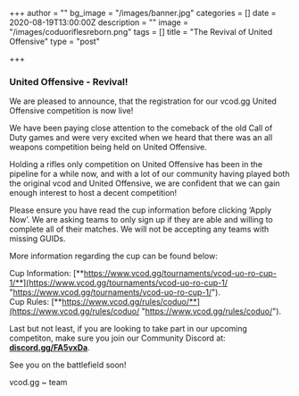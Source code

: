 +++
author = ""
bg_image = "/images/banner.jpg"
categories = []
date = 2020-08-19T13:00:00Z
description = ""
image = "/images/coduoriflesreborn.png"
tags = []
title = "The Revival of United Offensive"
type = "post"

+++
### **United Offensive - Revival!**

We are pleased to announce, that the registration for our vcod.gg United Offensive competition is now live!

We have been paying close attention to the comeback of the old Call of Duty games and were very excited when we heard that there was an all weapons competition being held on United Offensive.

Holding a rifles only competition on United Offensive has been in the pipeline for a while now, and with a lot of our community having played both the original vcod and United Offensive, we are confident that we can gain enough interest to host a decent competition!

Please ensure you have read the cup information before clicking ‘Apply Now’. We are asking teams to only sign up if they are able and willing to complete all of their matches. We will not be accepting any teams with missing GUIDs.

More information regarding the cup can be found below:

Cup Information: [**https://www.vcod.gg/tournaments/vcod-uo-ro-cup-1/**](https://www.vcod.gg/tournaments/vcod-uo-ro-cup-1/ "https://www.vcod.gg/tournaments/vcod-uo-ro-cup-1/").  
Cup Rules: [**https://www.vcod.gg/rules/coduo/**](https://www.vcod.gg/rules/coduo/ "https://www.vcod.gg/rules/coduo/").

Last but not least, if you are looking to take part in our upcoming competiton, make sure you join our Community Discord at: [**discord.gg/FA5vxDa**](https://discord.gg/FA5vxDa. "https://discord.gg/FA5vxDa.").

See you on the battlefield soon!

vcod.gg \~ team